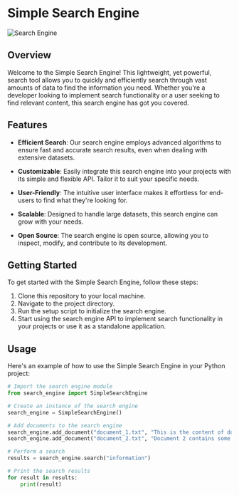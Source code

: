 # Simple Search Engine

![Search Engine](https://static.vecteezy.com/system/resources/previews/022/014/186/original/search-engine-logo-isolated-on-black-background-vector.jpg)

## Overview

Welcome to the Simple Search Engine! This lightweight, yet powerful, search tool allows you to quickly and efficiently search through vast amounts of data to find the information you need. Whether you're a developer looking to implement search functionality or a user seeking to find relevant content, this search engine has got you covered.

## Features

- **Efficient Search**: Our search engine employs advanced algorithms to ensure fast and accurate search results, even when dealing with extensive datasets.

- **Customizable**: Easily integrate this search engine into your projects with its simple and flexible API. Tailor it to suit your specific needs.

- **User-Friendly**: The intuitive user interface makes it effortless for end-users to find what they're looking for.

- **Scalable**: Designed to handle large datasets, this search engine can grow with your needs.

- **Open Source**: The search engine is open source, allowing you to inspect, modify, and contribute to its development.

## Getting Started

To get started with the Simple Search Engine, follow these steps:

1. Clone this repository to your local machine.
2. Navigate to the project directory.
3. Run the setup script to initialize the search engine.
4. Start using the search engine API to implement search functionality in your projects or use it as a standalone application.

## Usage

Here's an example of how to use the Simple Search Engine in your Python project:

```python
# Import the search engine module
from search_engine import SimpleSearchEngine

# Create an instance of the search engine
search_engine = SimpleSearchEngine()

# Add documents to the search engine
search_engine.add_document("document_1.txt", "This is the content of document 1.")
search_engine.add_document("document_2.txt", "Document 2 contains some useful information.")

# Perform a search
results = search_engine.search("information")

# Print the search results
for result in results:
    print(result)
